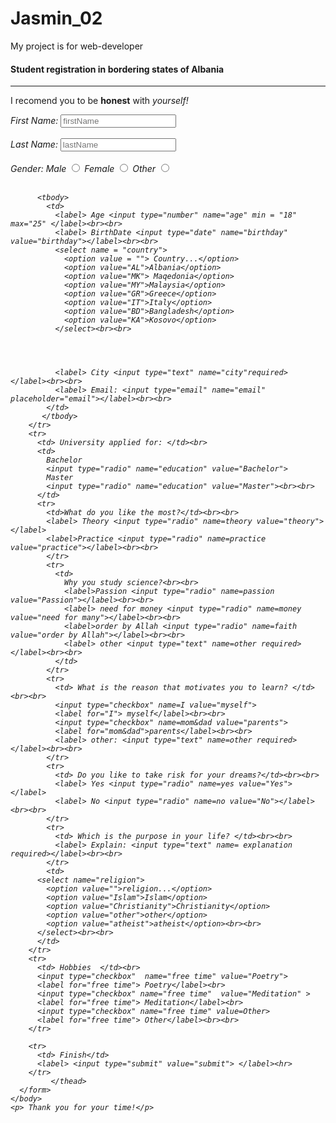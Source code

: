 # Jasmin_02
My project is for web-developer
<!Doctype html>
<html>
  <head></head>
  <body>
    <h4> Student registration in bordering states of Albania </h4><hr>
    <p> I recomend you to be <strong> honest</strong> with <em>yourself!</p>
    <form>
      <thead>
        <tr>
          <label> First Name: <input type="text" name="firstName" placeholder="firstName" required></label><br><br>
          <label> Last Name: <input type="text" name="lastName" placeholder="lastName" required></label><br><br>
          <label> Gender:</label>
          <label> Male <input type="radio" name="gender" value="male"></label>
          <label> Female <input type="radio" name="gender" value="female"></label>
          <label> Other <input type="radio" name="gender" value="other"></label><br><br>

          <tbody>
            <td>
              <label> Age <input type="number" name="age" min = "18" max="25" </label><br><br>
              <label> BirthDate <input type="date" name="birthday" value="birthday"></label><br><br>
              <select name = "country">
                <option value = ""> Country...</option>
                <option value="AL">Albania</option>
                <option value="MK"> Maqedonia</option>
                <option value="MY">Malaysia</option>
                <option value="GR">Greece</option>
                <option value="IT">Italy</option>
                <option value="BD">Bangladesh</option>
                <option value="KA">Kosovo</option>
              </select><br><br>

              	


              <label> City <input type="text" name="city"required> </label><br><br>
              <label> Email: <input type="email" name="email" placeholder="email"></label><br><br>
            </td>
           </tbody>
        </tr>
        <tr>
          <td> University applied for: </td><br>
          <td>
            Bachelor
            <input type="radio" name="education" value="Bachelor">
            Master
            <input type="radio" name="education" value="Master"><br><br>
          </td>
          <tr>
            <td>What do you like the most?</td><br><br>
            <label> Theory <input type="radio" name=theory value="theory"></label>
            <label>Practice <input type="radio" name=practice value="practice"></label><br><br>
            </tr>
            <tr>
              <td>
                Why you study science?<br><br>
                <label>Passion <input type="radio" name=passion value="Passion"></label><br><br>
                <label> need for money <input type="radio" name=money value="need for many"></label><br><br>
                <label>order by Allah <input type="radio" name=faith value="order by Allah"></label><br><br>
                <label> other <input type="text" name=other required></label><br><br>
              </td>
            </tr>
            <tr>
              <td> What is the reason that motivates you to learn? </td><br><br>
              <input type="checkbox" name=I value="myself">
              <label for="I"> myself</label><br><br>
              <input type="checkbox" name=mom&dad value="parents">
              <label for="mom&dad">parents</label><br><br>
              <label> other: <input type="text" name=other required></label><br><br>
            </tr>
            <tr>
              <td> Do you like to take risk for your dreams?</td><br><br>
              <label> Yes <input type="radio" name=yes value="Yes"></label> 
              <label> No <input type="radio" name=no value="No"></label><br><br>
            </tr>
            <tr>
              <td> Which is the purpose in your life? </td><br><br>
              <label> Explain: <input type="text" name= explanation required></label><br><br>
            </tr>
            <td>
          <select name="religion">
            <option value="">religion...</option>
            <option value="Islam">Islam</option>
            <option value="Christianity">Christianity</option>
            <option value="other">other</option>
            <option value="atheist">atheist</option><br><br>
          </select><br><br>
          </td>
        </tr>
        <tr>
          <td> Hobbies  </td><br>
          <input type="checkbox"  name="free time" value="Poetry">
          <label for="free time"> Poetry</label><br>
          <input type="checkbox" name="free time"  value="Meditation" >
          <label for="free time"> Meditation</label><br>
          <input type="checkbox" name="free time" value=Other>
          <label for="free time"> Other</label><br><br>
        </tr>

        <tr>
          <td> Finish</td>
          <label> <input type="submit" value="submit"> </label><hr>
        </tr>
             </thead>
      </form>
    </body>
    <p> Thank you for your time!</p>
</html>
